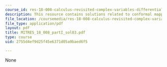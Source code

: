 ```yaml
---
course_id: res-18-008-calculus-revisited-complex-variables-differential-equations-and-linear-algebra-fall-2011
description: This resource contains solutions related to conformal mappings.
file_location: /coursemedia/res-18-008-calculus-revisited-complex-variables-differential-equations-and-linear-algebra-fall-2011/2755d4ef9d25f45e6371d05a9baed6f5_MITRES_18_008_partI_sol03.pdf
file_type: application/pdf
layout: pdf
title: MITRES_18_008_partI_sol03.pdf
type: course
uid: 2755d4ef9d25f45e6371d05a9baed6f5

---
```

None